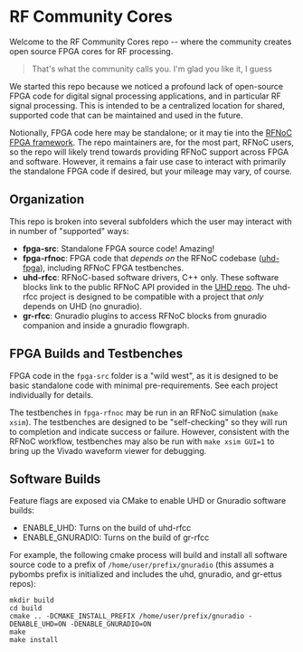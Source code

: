 # RF Community Cores

Welcome to the RF Community Cores repo -- where the community creates open
source FPGA cores for RF processing.

> That's what the community calls you. I'm glad you like it, I guess

We started this repo because we noticed a profound lack of open-source FPGA
code for digital signal processing applications, and in particular RF signal
processing. This is intended to be a centralized location for shared, supported
code that can be maintained and used in the future.

Notionally, FPGA code here may be standalone; or it may tie into the [RFNoC
FPGA framework](https://www.ettus.com/sdr-software/detail/rf-network-on-chip).
The repo maintainers are, for the most part, RFNoC users, so the repo will
likely trend towards providing RFNoC support across FPGA and software. However,
it remains a fair use case to interact with primarily the standalone FPGA
code if desired, but your mileage may vary, of course.

## Organization

This repo is broken into several subfolders which the user may interact with
in number of "supported" ways:

- **fpga-src**: Standalone FPGA source code! Amazing!
- **fpga-rfnoc**: FPGA code that *depends on* the RFNoC codebase
([uhd-fpga](https://github.com/ettusresearch/fpga)), including RFNoC
FPGA testbenches.
- **uhd-rfcc**: RFNoC-based software drivers, C++ only. These software blocks
link to the public RFNoC API provided in the [UHD repo](https://github.com/ettusresearch/fpga).
The uhd-rfcc project is designed to be compatible with a project that
*only* depends on UHD (no gnuradio).
- **gr-rfcc**: Gnuradio plugins to access RFNoC blocks from gnuradio companion
and inside a gnuradio flowgraph.

## FPGA Builds and Testbenches

FPGA code in the `fpga-src` folder is a "wild west", as it is designed to be
basic standalone code with minimal pre-requirements. See each project
individually for details.

The testbenches in `fpga-rfnoc` may be run in an RFNoC simulation
(`make xsim`). The testbenches are designed to be "self-checking" so they will
run to completion and indicate success or failure. However, consistent with
the RFNoC workflow, testbenches may also be run with `make xsim GUI=1` to
bring up the Vivado waveform viewer for debugging.

## Software Builds

Feature flags are exposed via CMake to enable UHD or Gnuradio software builds:

- ENABLE_UHD: Turns on the build of uhd-rfcc
- ENABLE_GNURADIO: Turns on the build of gr-rfcc

For example, the following cmake process will build and install all software
source code to a prefix of `/home/user/prefix/gnuradio` (this assumes a
pybombs prefix is initialized and includes the uhd, gnuradio, and gr-ettus
repos):

```
mkdir build
cd build
cmake .. -DCMAKE_INSTALL_PREFIX /home/user/prefix/gnuradio -DENABLE_UHD=ON -DENABLE_GNURADIO=ON
make
make install
```
